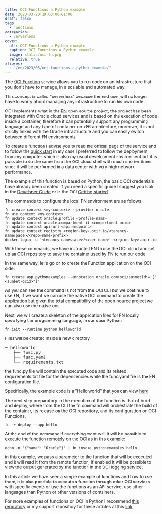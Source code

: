 ```yaml
---
title: OCI Functions a Python example
date: 2023-03-20T19:00:00+01:00
draft: false
tags:
  - functions
categories:
  - serverless
cover:
  alt: OCI Functions a Python example
  caption: OCI Functions a Python example
  image: static/oci-fn.png
  relative: true
aliases:
  - "/en/2023/03/oci-functions-a-python-example/"
---
```


The [OCI Function](https://www.oracle.com/cloud/cloud-native/functions/) service allows you to run code on an infrastructure that you don't have to manage, in a scalable and automated way.

This concept is called "serverless" because the end user will no longer have to worry about managing any infrastructure to run his own code.

OCI implements what is the [FN](https://fnproject.io/) open source project, the project has been integrated with Oracle cloud services and is based on the execution of code inside a container, therefore it can potentially support any programming language and any type of container on x86 architecture, moreover, it is not strictly linked with the Oracle infrastructure and you can easily switch between different FN environments.

To create a function I advise you to read the official page of the service and to follow the [quick start](https://docs.oracle.com/en-us/iaas/Content/Functions/Tasks/functionsquickstartguidestop.htm) in my case I preferred to follow the deployment from my computer which is also my usual development environment but it is possible to do the same from the OCI cloud shell with much shorter times since it will be performed in a data center with very high network performance.

The example of this function is based on Python, the basic OCI credentials have already been created, if you need a specific guide I suggest you look in the [Developer Guide](https://docs.oracle.com/en-us/iaas/Content/API/Concepts/devtoolslanding.htm) or in the OCI [Getting started](https://docs.oracle.com/en-us/iaas/Content/GSG/Concepts/get-account.htm)

The commands to configure the local FN environment are as follows:

```console
fn create context <my-context> --provider oracle
fn use context <my-context>
fn update context oracle.profile <profile-name>
fn update context oracle.compartment-id <compartment-ocid>
fn update context api-url <api-endpoint>
fn update context registry <region-key>.ocir.io/<tenancy-namespace>/<repo-name-prefix>
docker login -u '<tenancy-namespace>/<user-name>' <region-key>.ocir.io
```

With these commands, we have instructed FN to use the OCI cloud and set up an OCI repository to save the container used by FN to run our code

In the same way, let's go on to create the Function application on the OCI side:

```console
fn create app pythonexamples --annotation oracle.com/oci/subnetIds='["<sunbet-ocid>"]'
```

As you can see the command is not from the OCI CLI but we continue to use FN, if we want we can use the native OCI command to create the application but given the total compatibility of the open-source project we can also use the native one.

Next, we will create a skeleton of the application files for FN locally specifying the programming language, in our case Python:

```console
fn init --runtime python helloworld
```

Files will be created inside a new directory

<pre>
─ helloworld
   ├── func.py
   ├── func.yaml
   └── requirements.txt
</pre>

the func.py file will contain the executed code and its related requirements.txt file for the dependencies while the func.yaml file is the FN configuration file.

Specifically, the example code is a "Hello world" that you can view [here](https://github.com/enricopesce/fn-examples/blob/main/helloworld/func.py)

The next step preparatory to the execution of the function is that of build and deploy, where from the CLI the fn command will orchestrate the build of the container, its release on the OCI repository, and its configuration on OCI Functions.

```console
fn -v deploy --app hello
```

At the end of the command if everything went well it will be possible to execute the function remotely on the OCI as in this example:

```console
echo -n '{"name": "Oracle"}' | fn invoke pythonexamples hello
```

in this example, we pass a parameter to the function that will be executed and it will read it from the remote function, if enabled it will be possible to view the output generated by the function in the OCI logging service.

In this article we have seen a simple example of functions and how to use them, it is also possible to execute a function through other OCI services with specific events or use the functions as an API service, use other languages than Python or other versions of containers.

For more examples of functions on OCI in Python I recommend [this repository](https://github.com/oracle-samples/oracle-functions-samples) or  my support repository for these articles at this [link](https://github.com/enricopesce/fn-examples)